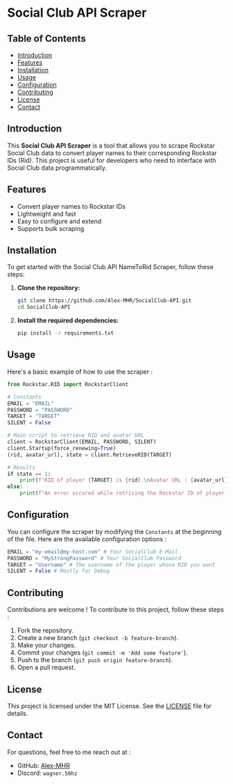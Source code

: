# Social Club API Scraper

## Table of Contents
- [Introduction](#introduction)
- [Features](#features)
- [Installation](#installation)
- [Usage](#usage)
- [Configuration](#configuration)
- [Contributing](#contributing)
- [License](#license)
- [Contact](#contact)

## Introduction
This **Social Club API Scraper** is a tool that allows you to scrape Rockstar Social Club data to convert player names to their corresponding Rockstar IDs (Rid). This project is useful for developers who need to interface with Social Club data programmatically.

## Features
- Convert player names to Rockstar IDs
- Lightweight and fast
- Easy to configure and extend
- Supports bulk scraping

## Installation
To get started with the Social Club API NameToRid Scraper, follow these steps:

1. **Clone the repository:**
    ```bash
    git clone https://github.com/Alex-MHR/SocialClub-API.git
    cd SocialClub-API
    ```

2. **Install the required dependencies:**
    ```bash
    pip install -r requirements.txt
    ```

## Usage
Here's a basic example of how to use the scraper :

```python
from Rockstar.RID import RockstarClient

# Constants
EMAIL = "EMAIL"
PASSWORD = "PASSWORD"
TARGET = "TARGET"
SILENT = False

# Main script to retrieve RID and avatar URL
client = RockstarClient(EMAIL, PASSWORD, SILENT)
client.Startup(force_renewing=True)
(rid, avatar_url), state = client.RetrieveRID(TARGET)

# Results
if state == 1:
    print(f"RID of player {TARGET} is {rid}.\nAvatar URL : {avatar_url}")
else:
    print(f"An error occured while retriving the Rockstar ID of player {TARGET}.")
```

## Configuration
You can configure the scraper by modifying the `Constants` at the beginning of the file. Here are the available configuration options :

```python
EMAIL = "my-email@my-host.com" # Your SocialClub E-Mail
PASSWORD = "MyStrongPassword" # Your SocialClub Password
TARGET = "Username" # The username of the player whose RID you want
SILENT = False # Mostly for Debug
```

## Contributing
Contributions are welcome ! To contribute to this project, follow these steps :

1. Fork the repository.
2. Create a new branch (`git checkout -b feature-branch`).
3. Make your changes.
4. Commit your changes (`git commit -m 'Add some feature'`).
5. Push to the branch (`git push origin feature-branch`).
6. Open a pull request.

## License
This project is licensed under the MIT License. See the [LICENSE](LICENSE) file for details.

## Contact
For questions, feel free to me reach out at :

- GitHub: [Alex-MHR](https://github.com/Alex-MHR)
- Discord: `wagner.50hz`